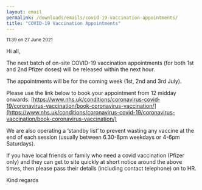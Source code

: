 ```yaml
---
layout: email
permalink: /downloads/emails/covid-19-vaccination-appointments/
title: "COVID-19 Vaccination Appointments"
---
```


<small> 11:39 on 27 June 2021</small>

Hi all,

The next batch of on-site COVID-19 vaccination appointments (for both 1st and 2nd Pfizer doses) will be released within the next hour.

The appointments will be for the coming week (1st, 2nd and 3rd July).

Please use the link below to book your appointment from 12 midday onwards:
[https://www.nhs.uk/conditions/coronavirus-covid-19/coronavirus-vaccination/book-coronavirus-vaccination/](https://www.nhs.uk/conditions/coronavirus-covid-19/coronavirus-vaccination/book-coronavirus-vaccination/)

We are also operating a ‘standby list’ to prevent wasting any vaccine at the end of each session (usually between 6.30-8pm weekdays or 4-6pm Saturdays).

If you have local friends or family who need a covid vaccination (Pfizer only) and they can get to site quickly at short notice around the above times, then please pass their details (including contact telephone) on to HR.

Kind regards